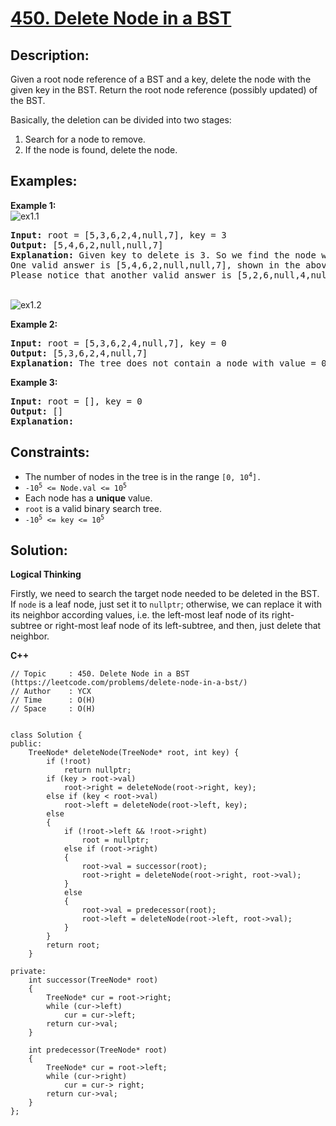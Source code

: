 # [450. Delete Node in a BST](https://leetcode.com/problems/delete-node-in-a-bst/)


## Description:

<p>Given a root node reference of a BST and a key, delete the node with the given key in the BST. Return the root node reference (possibly updated) of the BST.</p>
<p>Basically, the deletion can be divided into two stages:</p>
<ol>
    <li>Search for a node to remove.</li>
    <li>If the node is found, delete the node.</li>
</ol>


## Examples:

<strong>Example 1:</strong>
<br/>![ex1.1](https://assets.leetcode.com/uploads/2020/09/04/del_node_1.jpg)</br>
<pre>
<strong>Input:</strong> root = [5,3,6,2,4,null,7], key = 3
<strong>Output:</strong> [5,4,6,2,null,null,7]
<strong>Explanation:</strong> Given key to delete is 3. So we find the node with value 3 and delete it.
One valid answer is [5,4,6,2,null,null,7], shown in the above BST.
Please notice that another valid answer is [5,2,6,null,4,null,7] and it's also accepted.
</pre>
<br/>![ex1.2](https://assets.leetcode.com/uploads/2020/09/04/del_node_supp.jpg)</br>

<strong>Example 2:</strong>
<pre>
<strong>Input:</strong> root = [5,3,6,2,4,null,7], key = 0
<strong>Output:</strong> [5,3,6,2,4,null,7]
<strong>Explanation:</strong> The tree does not contain a node with value = 0.
</pre>

<strong>Example 3:</strong>
<pre>
<strong>Input:</strong> root = [], key = 0
<strong>Output:</strong> []
<strong>Explanation:</strong>
</pre>


## Constraints:

<ul>
  <li>The number of nodes in the tree is in the range <code>[0, 10<sup>4</sup>].</code></li>
  <li><code>-10<sup>5</sup> &lt;= Node.val &lt;= 10<sup>5</sup></code></li>
  <li>Each node has a <strong>unique</strong> value.</code></li>
  <li><code>root</code> is a valid binary search tree.</li>
  <li><code>-10<sup>5</sup> &lt;= key &lt;= 10<sup>5</sup></code></li>
</ul>


## Solution:

<strong>Logical Thinking</strong>
<p>Firstly, we need to search the target node needed to be deleted in the BST. If <code>node</code> is a leaf node, just set it to <code>nullptr</code>; otherwise, we can replace it with its neighbor according values, i.e. the left-most leaf node of its right-subtree or right-most leaf node of its left-subtree, and then, just delete that neighbor.</p>


<strong>C++</strong>

```
// Topic     : 450. Delete Node in a BST (https://leetcode.com/problems/delete-node-in-a-bst/)
// Author    : YCX
// Time      : O(H)
// Space     : O(H)


class Solution {
public:
    TreeNode* deleteNode(TreeNode* root, int key) {
        if (!root)
            return nullptr;
        if (key > root->val)
            root->right = deleteNode(root->right, key);
        else if (key < root->val)
            root->left = deleteNode(root->left, key);
        else
        {
            if (!root->left && !root->right)
                root = nullptr;
            else if (root->right)
            {
                root->val = successor(root);
                root->right = deleteNode(root->right, root->val);
            }
            else
            {
                root->val = predecessor(root);
                root->left = deleteNode(root->left, root->val);
            }
        }
        return root;
    }
    
private: 
    int successor(TreeNode* root)
    {
        TreeNode* cur = root->right;
        while (cur->left)
            cur = cur->left;
        return cur->val;
    }
    
    int predecessor(TreeNode* root)
    {
        TreeNode* cur = root->left;
        while (cur->right)
            cur = cur-> right;
        return cur->val;
    }
};
```
